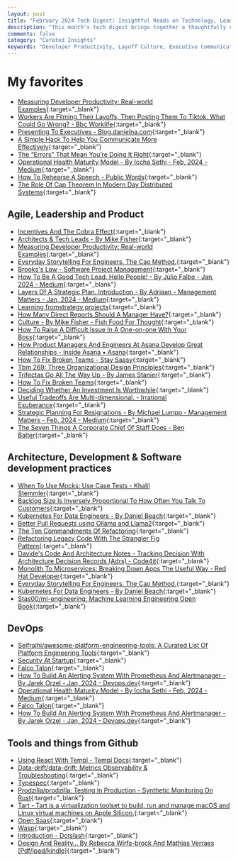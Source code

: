 ```yaml
---
layout: post
title: "February 2024 Tech Digest: Insightful Reads on Technology, Leadership, and Software Development"
description: "This month's tech digest brings together a thoughtfully curated selection of articles and resources that span a broad spectrum of technology-related topics. From domain-driven design and leadership strategies to innovative software development practices and the latest in DevOps, this collection is designed to keep you at the forefront of the tech industry. Dive into these insightful reads to stay informed and inspired."
comments: false
category: "Curated Insights"
keywords: "Developer Productivity, Layoff Culture, Executive Communication, Effective Communication, Problem-Solving, Operational Health, Public Speaking, CAP Theorem, Incentive Systems, Tech Leadership, Strategic Planning, Team Management, Software Architecture, Kubernetes, Pull Request Practices, Refactoring, Microservices, Machine Learning Engineering, Platform Engineering, Security Practices, Alerting Systems, Prometheus, Alertmanager, React Development, Metrics Observability, Synthetic Monitoring, Virtualization, Open SaaS, Web Development"
---
```



<!-- markdownlint-disable MD033 MD020 MD025-->
# My favorites<a name="favorites"></a>

- [Measuring Developer Productivity: Real-world Examples](https://newsletter.pragmaticengineer.com/p/measuring-developer-productivity-bae){:target="_blank"}
- [Workers Are Filming Their Layoffs, Then Posting Them To Tiktok. What Could Go Wrong? - Bbc Worklife](https://www.bbc.com/worklife/article/20240118-workers-are-filming-their-layoffs-then-posting-them-to-tiktok-what-could-go-wrong){:target="_blank"}
- [Presenting To Executives - Blog.danielna.com](https://blog.danielna.com/presenting-to-executives/){:target="_blank"}
- [A Simple Hack To Help You Communicate More Effectively](https://hbr.org/2024/01/a-simple-hack-to-help-you-communicate-more-effectively){:target="_blank"}
- [The “Errors” That Mean You’re Doing It Right](https://longform.asmartbear.com/good-problems-to-have/){:target="_blank"}
- [Operational Health Maturity Model - By Iccha Sethi - Feb, 2024 - Medium](https://icchasethi.medium.com/operational-health-maturity-model-ea6491a39c6e){:target="_blank"}
- [How To Rehearse A Speech - Public Words](https://publicwords.com/2024/02/06/how-to-rehearse-a-speech/){:target="_blank"}
- [The Role Of Cap Theorem In Modern Day Distributed Systems](https://blog.readyset.io/a-developers-guide-to-the-cap-theorem/){:target="_blank"}

## Agile, Leadership and Product<a name="agile"></a>

- [Incentives And The Cobra Effect](https://boz.com/articles/incentives){:target="_blank"}
- [Architects & Tech Leads - By Mike Fisher](https://mikefisher.substack.com/p/architects-and-tech-leads){:target="_blank"}
- [Measuring Developer Productivity: Real-world Examples](https://newsletter.pragmaticengineer.com/p/measuring-developer-productivity-bae?publication_id=458709&post_id=140740783&isFreemail=true&r=1kb8np){:target="_blank"}
- [Everyday Storytelling For Engineers. The Cao Method.](https://www.engineeringmanagernotes.com/p/everyday-storytelling-for-engineers?ref=techmanagerweekly.com){:target="_blank"}
- [Brooks's Law - Software Project Management](https://codescene.com/blog/visualize-brooks-law/?ref=techmanagerweekly.com){:target="_blank"}
- [How To Be A Good Tech Lead. Hello People! - By Júlio Falbo - Jan, 2024 - Medium](https://julio-falbo.medium.com/how-to-be-a-good-tech-lead-aa85cd934ec1){:target="_blank"}
- [Layers Of A Strategic Plan. Introduction - By Adriaan - Management Matters - Jan, 2024 - Medium](https://medium.com/management-matters/layers-of-a-strategic-plan-0d95d50a92f4){:target="_blank"}
- [Learning fromstrategy projects](https://www.annashipman.co.uk/jfdi/learnings-from-strategy-project.html){:target="_blank"}
- [How Many Direct Reports Should A Manager Have?](https://theengineeringmanager.substack.com/p/how-many-direct-reports-should-a?ref=techmanagerweekly.com){:target="_blank"}
- [Culture - By Mike Fisher - Fish Food For Thought](https://mikefisher.substack.com/p/culture){:target="_blank"}
- [How To Raise A Difficult Issue In A One-on-one With Your Boss](https://hbr.org/2024/01/how-to-raise-a-difficult-issue-in-a-one-on-one-with-your-boss){:target="_blank"}
- [How Product Managers And Engineers At Asana Develop Great Relationships - Inside Asana • Asana](https://asana.com/inside-asana/product-managers-engineers-develop-great-relationship){:target="_blank"}
- [How To Fix Broken Teams - Stay Saasy](https://blog.staysaasy.com/p/how-to-fix-broken-teams?publication_id=1461103&post_id=140983514&isFreemail=true&r=27x28w){:target="_blank"}
- [Tbm 269: Three Organizational Design Principles](https://cutlefish.substack.com/p/tbm-269-three-organizational-design?ref=techmanagerweekly.com){:target="_blank"}
- [Trifectas Go All The Way Up - By James Stanier](https://theengineeringmanager.substack.com/p/trifectas-go-all-the-way-up?ref=techmanagerweekly.com){:target="_blank"}
- [How To Fix Broken Teams](https://blog.staysaasy.com/p/how-to-fix-broken-teams?publication_id=1461103&post_id=140983514&isFreemail=true&r=27x28w){:target="_blank"}
- [Deciding Whether An Investment Is Worthwhile](https://longform.asmartbear.com/investment/){:target="_blank"}
- [Useful Tradeoffs Are Multi-dimensional. - Irrational Exuberance](https://lethain.com/multi-dimensional-tradeoffs/){:target="_blank"}
- [Strategic Planning For Resignations - By Michael Lumpp - Management Matters - Feb, 2024 - Medium](https://medium.com/management-matters/strategic-planning-for-resignations-d5c14134fd51){:target="_blank"}
- [The Seven Things A Corporate Chief Of Staff Does - Ben Balter](https://ben.balter.com/2022/03/09/seven-things-a-corporate-chief-of-staff-does/){:target="_blank"}

## Architecture, Development & Software development practices <a name="development"></a>

- [When To Use Mocks: Use Case Tests - Khalil Stemmler](https://khalilstemmler.com/articles/test-driven-development/use-case-tests-mocking/){:target="_blank"}
- [Backlog Size Is Inversely Proportional To How Often You Talk To Customers](https://bitbytebit.substack.com/p/the-size-of-your-backlog-is-inversely?ref=techmanagerweekly.com){:target="_blank"}
- [Kubernetes For Data Engineers - By Daniel Beach](https://dataengineeringcentral.substack.com/p/kubernetes-for-data-engineers){:target="_blank"}
- [Better Pull Requests using Ollama and Llama2](https://medium.com/mossfinance/better-pull-requests-using-ollama-and-llama2-f3fdc77874ec){:target="_blank"}
- [The Ten Commandments Of Refactoring](https://www.ahalbert.com/technology/2024/01/06/ten_commadments_of_refactoring.html){:target="_blank"}
- [Refactoring Legacy Code With The Strangler Fig Pattern](https://shopify.engineering/refactoring-legacy-code-strangler-fig-pattern){:target="_blank"}
- [Davide's Code And Architecture Notes - Tracking Decision With Architecture Decision Records (Adrs) - Code4it](https://www.code4it.dev/architecture-notes/architecture-decision-records/){:target="_blank"}
- [Monolith To Microservices: Breaking Down Apps The Useful Way - Red Hat Developer](https://developers.redhat.com/articles/2024/01/17/monolith-microservices-breaking-down-apps-useful-way#){:target="_blank"}
- [Everyday Storytelling For Engineers. The Cao Method.](https://www.engineeringmanagernotes.com/p/everyday-storytelling-for-engineers?ref=techmanagerweekly.com){:target="_blank"}
- [Kubernetes For Data Engineers - By Daniel Beach](https://dataengineeringcentral.substack.com/p/kubernetes-for-data-engineers){:target="_blank"}
- [Stas00/ml-engineering: Machine Learning Engineering Open Book](https://github.com/stas00/ml-engineering){:target="_blank"}

## DevOps<a name="devops"></a>

- [Seifrajhi/awesome-platform-engineering-tools: A Curated List Of Platform Engineering Tools](https://github.com/seifrajhi/awesome-platform-engineering-tools){:target="_blank"}
- [Security At Startup](https://vadimkravcenko.com/shorts/security-at-startup/){:target="_blank"}
- [Falco Talon](https://www.cncf.io/blog/2024/02/01/rethinking-threat-detection-and-response-in-cloud-native-ecosystems/?_hsmi=292573612&_hsenc=p2ANqtz--B2XJLxJb7C7AG-txYq1tv12QEtvwF-P5t3Sg-9ZpfCBpq3ELo8RWzzZtPmebvA2RtdvwVbZu-MKYe0y5TGIcm7tEcwmEQR7hUwSaEJhFNnSMR8UE){:target="_blank"}
- [How To Build An Alerting System With Prometheus And Alertmanager - By Jarek Orzel - Jan, 2024 - Devops.dev](https://blog.devops.dev/how-to-build-an-alerting-system-with-prometheus-and-alertmanager-cd75a28c2b74){:target="_blank"}
- [Operational Health Maturity Model - By Iccha Sethi - Feb, 2024 - Medium](https://icchasethi.medium.com/operational-health-maturity-model-ea6491a39c6e){:target="_blank"}
- [Falco Talon](https://docs.falco-talon.org/docs/overview/){:target="_blank"}
- [How To Build An Alerting System With Prometheus And Alertmanager - By Jarek Orzel - Jan, 2024 - Devops.dev](https://blog.devops.dev/how-to-build-an-alerting-system-with-prometheus-and-alertmanager-cd75a28c2b74){:target="_blank"}

## Tools and things from Github <a name="tools"></a>

- [Using React With Templ - Templ Docs](https://templ.guide/syntax-and-usage/using-react-with-templ/){:target="_blank"}
- [Data-drift/data-drift: Metrics Observability & Troubleshooting](https://github.com/data-drift/data-drift){:target="_blank"}
- [Typespec](https://typespec.io/){:target="_blank"}
- [Prodzilla/prodzilla: Testing In Production - Synthetic Monitoring On Rust](https://github.com/prodzilla/prodzilla?ck_subscriber_id=1825709061){:target="_blank"}
- [Tart - Tart is a virtualization toolset to build, run and manage macOS and Linux virtual machines on Apple Silicon.](https://tart.run/){:target="_blank"}
- [Open Saas](https://opensaas.sh/){:target="_blank"}
- [Wasp](https://wasp-lang.dev/){:target="_blank"}
- [Introduction - Dotslash](https://dotslash-cli.com/docs/){:target="_blank"}
- [Design And Reality… By Rebecca Wirfs-brock And Mathias Verraes [Pdf/ipad/kindle]](https://leanpub.com/design-and-reality){:target="_blank"}
